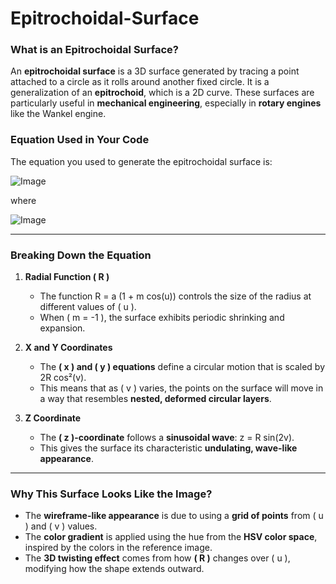 # Epitrochoidal-Surface

### **What is an Epitrochoidal Surface?**  
An **epitrochoidal surface** is a 3D surface generated by tracing a point attached to a circle as it rolls around another fixed circle. It is a generalization of an **epitrochoid**, which is a 2D curve. These surfaces are particularly useful in **mechanical engineering**, especially in **rotary engines** like the Wankel engine.  

### **Equation Used in Your Code**  
The equation you used to generate the epitrochoidal surface is:

![Image](https://github.com/user-attachments/assets/84ca6710-5811-40aa-8f46-b7d17860ef38)

where  

![Image](https://github.com/user-attachments/assets/4c1c5b52-ea49-4d07-99b0-73f62e13c682)

---

### **Breaking Down the Equation**
1. **Radial Function \( R \)**
   - The function R = a (1 + m cos(u)) controls the size of the radius at different values of \( u \).
   - When \( m = -1 \), the surface exhibits periodic shrinking and expansion.

2. **X and Y Coordinates**
   - The **\( x \) and \( y \) equations** define a circular motion that is scaled by 2R cos²(v).
   - This means that as \( v \) varies, the points on the surface will move in a way that resembles **nested, deformed circular layers**.

3. **Z Coordinate**
   - The **\( z \)-coordinate** follows a **sinusoidal wave**: z = R sin(2v).
   - This gives the surface its characteristic **undulating, wave-like appearance**.

---

### **Why This Surface Looks Like the Image?**
- The **wireframe-like appearance** is due to using a **grid of points** from \( u \) and \( v \) values.
- The **color gradient** is applied using the hue from the **HSV color space**, inspired by the colors in the reference image.
- The **3D twisting effect** comes from how **\( R \)** changes over \( u \), modifying how the shape extends outward.
